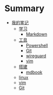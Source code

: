 # Summary
- [我的笔记](./Intro.md)
  - [学习](./learn-language/Intro.md)
    - [Markdown](./learn-language/Chapter1.md)
    <!-- - [JavaScript](./learn-language/Chapter2.md) -->
  - [工具](./tool-usage/Intro.md)
    - [Powershell](./tool-usage/Chapter1.md)
    - [Git](./tool-usage/Chapter2.md)
    <!-- - [Docker](./tool-usage/Chapter3.md) -->
    - [wireguard](./tool-usage/Chapter4.md)
    - [vim](./tool-usage/Chapter5.md)
  - [搭建](./web-develop/Intro.md)
    - [mdbook](./web-develop/Chapter1.md)
  <!-- - [树莓派](./Raspberry%20Pi/Intro.md) -->
    - [linux](./Raspberry%20Pi/Chapter1.md)
    - [vim](./Raspberry%20Pi/Chapter2.md)
    - [Git](./Raspberry%20Pi/Chapter3.md)